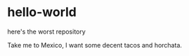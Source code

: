 # hello-world
here's the worst repository

Take me to Mexico, I want some decent tacos and horchata.
